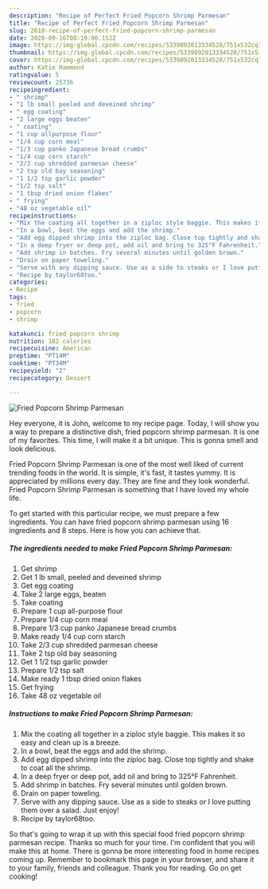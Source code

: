 ```yaml
---
description: "Recipe of Perfect Fried Popcorn Shrimp Parmesan"
title: "Recipe of Perfect Fried Popcorn Shrimp Parmesan"
slug: 2610-recipe-of-perfect-fried-popcorn-shrimp-parmesan
date: 2020-09-16T08:19:06.152Z
image: https://img-global.cpcdn.com/recipes/5339892013334528/751x532cq70/fried-popcorn-shrimp-parmesan-recipe-main-photo.jpg
thumbnail: https://img-global.cpcdn.com/recipes/5339892013334528/751x532cq70/fried-popcorn-shrimp-parmesan-recipe-main-photo.jpg
cover: https://img-global.cpcdn.com/recipes/5339892013334528/751x532cq70/fried-popcorn-shrimp-parmesan-recipe-main-photo.jpg
author: Katie Hammond
ratingvalue: 5
reviewcount: 25736
recipeingredient:
- " shrimp"
- "1 lb small peeled and deveined shrimp"
- " egg coating"
- "2 large eggs beaten"
- " coating"
- "1 cup allpurpose flour"
- "1/4 cup corn meal"
- "1/3 cup panko Japanese bread crumbs"
- "1/4 cup corn starch"
- "2/3 cup shredded parmesan cheese"
- "2 tsp old bay seasoning"
- "1 1/2 tsp garlic powder"
- "1/2 tsp salt"
- "1 tbsp dried onion flakes"
- " frying"
- "48 oz vegetable oil"
recipeinstructions:
- "Mix the coating all together in a ziploc style baggie. This makes it so easy and clean up is a breeze."
- "In a bowl, beat the eggs and add the shrimp."
- "Add egg dipped shrimp into the ziploc bag. Close top tightly and shake to coat all the shrimp."
- "In a deep fryer or deep pot, add oil and bring to 325°F Fahrenheit."
- "Add shrimp in batches. Fry several minutes until golden brown."
- "Drain on paper toweling."
- "Serve with any dipping sauce. Use as a side to steaks or I love putting them over a salad. Just enjoy!"
- "Recipe by taylor68too."
categories:
- Recipe
tags:
- fried
- popcorn
- shrimp

katakunci: fried popcorn shrimp 
nutrition: 182 calories
recipecuisine: American
preptime: "PT14M"
cooktime: "PT34M"
recipeyield: "2"
recipecategory: Dessert

---
```



![Fried Popcorn Shrimp Parmesan](https://img-global.cpcdn.com/recipes/5339892013334528/751x532cq70/fried-popcorn-shrimp-parmesan-recipe-main-photo.jpg)

Hey everyone, it is John, welcome to my recipe page. Today, I will show you a way to prepare a distinctive dish, fried popcorn shrimp parmesan. It is one of my favorites. This time, I will make it a bit unique. This is gonna smell and look delicious.



Fried Popcorn Shrimp Parmesan is one of the most well liked of current trending foods in the world. It is simple, it's fast, it tastes yummy. It is appreciated by millions every day. They are fine and they look wonderful. Fried Popcorn Shrimp Parmesan is something that I have loved my whole life.


To get started with this particular recipe, we must prepare a few ingredients. You can have fried popcorn shrimp parmesan using 16 ingredients and 8 steps. Here is how you can achieve that.

<!--inarticleads1-->

##### The ingredients needed to make Fried Popcorn Shrimp Parmesan:

1. Get  shrimp
1. Get 1 lb small, peeled and deveined shrimp
1. Get  egg coating
1. Take 2 large eggs, beaten
1. Take  coating
1. Prepare 1 cup all-purpose flour
1. Prepare 1/4 cup corn meal
1. Prepare 1/3 cup panko Japanese bread crumbs
1. Make ready 1/4 cup corn starch
1. Take 2/3 cup shredded parmesan cheese
1. Take 2 tsp old bay seasoning
1. Get 1 1/2 tsp garlic powder
1. Prepare 1/2 tsp salt
1. Make ready 1 tbsp dried onion flakes
1. Get  frying
1. Take 48 oz vegetable oil




<!--inarticleads2-->

##### Instructions to make Fried Popcorn Shrimp Parmesan:

1. Mix the coating all together in a ziploc style baggie. This makes it so easy and clean up is a breeze.
1. In a bowl, beat the eggs and add the shrimp.
1. Add egg dipped shrimp into the ziploc bag. Close top tightly and shake to coat all the shrimp.
1. In a deep fryer or deep pot, add oil and bring to 325°F Fahrenheit.
1. Add shrimp in batches. Fry several minutes until golden brown.
1. Drain on paper toweling.
1. Serve with any dipping sauce. Use as a side to steaks or I love putting them over a salad. Just enjoy!
1. Recipe by taylor68too.




So that's going to wrap it up with this special food fried popcorn shrimp parmesan recipe. Thanks so much for your time. I'm confident that you will make this at home. There is gonna be more interesting food in home recipes coming up. Remember to bookmark this page in your browser, and share it to your family, friends and colleague. Thank you for reading. Go on get cooking!
